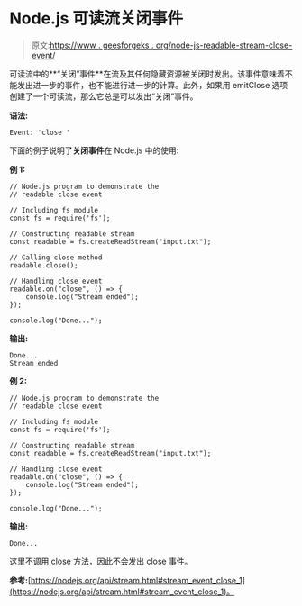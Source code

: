 # Node.js 可读流关闭事件

> 原文:[https://www . geesforgeks . org/node-js-readable-stream-close-event/](https://www.geeksforgeeks.org/node-js-readable-stream-close-event/)

可读流中的**“关闭”事件**在流及其任何隐藏资源被关闭时发出。该事件意味着不能发出进一步的事件，也不能进行进一步的计算。此外，如果用 emitClose 选项创建了一个可读流，那么它总是可以发出“关闭”事件。

**语法:**

```
Event: 'close '
```

下面的例子说明了**关闭事件**在 Node.js 中的使用:

**例 1:**

```
// Node.js program to demonstrate the     
// readable close event

// Including fs module
const fs = require('fs');

// Constructing readable stream
const readable = fs.createReadStream("input.txt");

// Calling close method
readable.close();

// Handling close event
readable.on("close", () => {
    console.log("Stream ended");
});

console.log("Done...");
```

**输出:**

```
Done...
Stream ended

```

**例 2:**

```
// Node.js program to demonstrate the     
// readable close event

// Including fs module
const fs = require('fs');

// Constructing readable stream
const readable = fs.createReadStream("input.txt");

// Handling close event
readable.on("close", () => {
    console.log("Stream ended");
});

console.log("Done...");
```

**输出:**

```
Done...

```

这里不调用 close 方法，因此不会发出 close 事件。

**参考:**[https://nodejs.org/api/stream.html#stream_event_close_1](https://nodejs.org/api/stream.html#stream_event_close_1)。